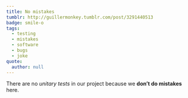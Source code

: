 ```yaml
---
title: No mistakes
tumblr: http://guillermonkey.tumblr.com/post/3291440513
badge: smile-o
tags:
  - testing
  - mistakes
  - software
  - bugs
  - joke
quote:
  author: null
---
```


There are no *unitary tests* in our project because we **don’t do mistakes** here.
